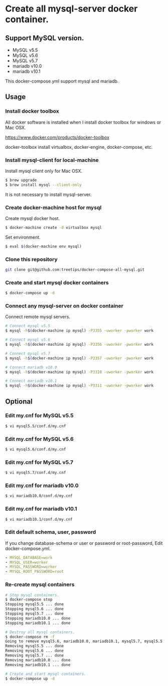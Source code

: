 Create all mysql-server docker container.
====

## Support MySQL version.

- MySQL v5.5
- MySQL v5.6
- MySQL v5.7
- mariadb v10.0
- mariadb v10.1

This docker-compose.yml support mysql and mariadb.

## Usage

### Install docker toolbox

All docker software is installed when I install docker toolbox for windows or Mac OSX.

https://www.docker.com/products/docker-toolbox

docker-toolbox install virtualbox, docker-engine, docker-compose, etc.

### Install mysql-client for local-machine

Install mysql client only for Mac OSX.
```bash
$ brew upgrade
$ brew install mysql --client-only
```

It is not necessary to install mysql-server.

### Create docker-machine host for mysql

Create mysql docker host.

```bash
$ docker-machine create -d virtualbox mysql
```

Set environment.

```bash
$ eval $(docker-machine env mysql)
```

### Clone this repository

```bash
git clone git@github.com:treetips/docker-compose-all-mysql.git
```

### Create and start mysql docker containers

```bash
$ docker-compose up -d
```

### Connect any mysql-server on docker container

Connect remote mysql servers.

```bash
# Connect mysql v5.5
$ mysql -h$(docker-machine ip mysql) -P3355 -uworker -pworker work

# Connect mysql v5.6
$ mysql -h$(docker-machine ip mysql) -P3356 -uworker -pworker work

# Connect mysql v5.7
$ mysql -h$(docker-machine ip mysql) -P3357 -uworker -pworker work

# Connect mariadb v10.0
$ mysql -h$(docker-machine ip mysql) -P3310 -uworker -pworker work

# Connect mariadb v10.1
$ mysql -h$(docker-machine ip mysql) -P3311 -uworker -pworker work
```

## Optional

### Edit my.cnf for MySQL v5.5

```bash
$ vi mysql5.5/conf.d/my.cnf
```

### Edit my.cnf for MySQL v5.6

```bash
$ vi mysql5.6/conf.d/my.cnf
```

### Edit my.cnf for MySQL v5.7

```bash
$ vi mysql5.7/conf.d/my.cnf
```

### Edit my.cnf for mariadb v10.0

```bash
$ vi mariadb10.0/conf.d/my.cnf
```

### Edit my.cnf for mariadb v10.1

```bash
$ vi mariadb10.1/conf.d/my.cnf
```

### Edit default schema, user, password

If you change database-schema or user or password or root-password, Edit docker-compose.yml.

```yml
- MYSQL_DATABASE=work
- MYSQL_USER=worker
- MYSQL_PASSWORD=worker
- MYSQL_ROOT_PASSWORD=root
```

### Re-create mysql containers

```bash
# Stop mysql containers.
$ docker-compose stop
Stopping mysql5.5 ... done
Stopping mysql5.6 ... done
Stopping mysql5.7 ... done
Stopping mariadb10.0 ... done
Stopping mariadb10.1 ... done

# Destroy all mysql containers.
$ docker-compose rm -f
Going to remove mysql5.6, mariadb10.0, mariadb10.1, mysql5.7, mysql5.5
Removing mysql5.5 ... done
Removing mysql5.6 ... done
Removing mysql5.7 ... done
Removing mariadb10.0 ... done
Removing mariadb10.1 ... done

# Create and start mysql containers.
$ docker-compose up -d
```
